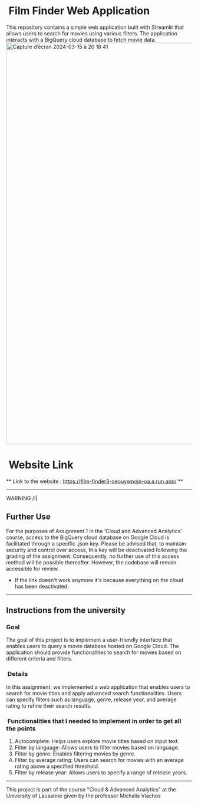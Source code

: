 <h1>  Film Finder Web Application </h1>
This repository contains a simple web application built with Streamlit that allows users to search for movies using various filters. The application interacts with a BigQuery cloud database to fetch movie data.  

<img width="1089" alt="Capture d’écran 2024-03-15 à 20 18 41" src="https://github.com/thebrisly/FilmFinder_website/assets/84352348/20eadf84-9da6-446b-9380-c9bb65f558f0">


<h1>  Website Link </h1>

** Link to the website : https://film-finder3-oeouywpojq-oa.a.run.app/ ** 

------------------------

WARNING /!|

<h2> Further Use </h2>

For the purposes of Assignment 1 in the 'Cloud and Advanced Analytics' course, access to the BigQuery cloud database on Google Cloud is facilitated through a specific .json key. Please be advised that, to maintain security and control over access, this key will be deactivated following the grading of the assignment. 
Consequently, no further use of this access method will be possible thereafter. However, the codebase will remain accessible for review.

+ If the link doesn't work anymore it's because everything on the cloud has been deactivated.


-------------------------

<h2> Instructions from the university </h2>

<h3> Goal </h3>
The goal of this project is to implement a user-friendly interface that enables users to query a movie database hosted on Google Cloud. The application should provide functionalities to search for movies based on different criteria and filters.

<h3> Details </h3>
In this assignment, we implemented a web application that enables users to search for movie titles and apply advanced search functionalities. Users can specify filters such as language, genre, release year, and average rating to refine their search results.

<h3> Functionalities that I needed to implement in order to get all the points </h3>

  1. Autocomplete: Helps users explore movie titles based on input text.
  2. Filter by language: Allows users to filter movies based on language.
  3. Filter by genre: Enables filtering movies by genre.
  4. Filter by average rating: Users can search for movies with an average rating above a specified threshold.
  5. Filter by release year: Allows users to specify a range of release years.

---------------------------

This project is part of the course "Cloud & Advanced Analytics" at the University of Lausanne given by the professor Michalis Vlachos 
